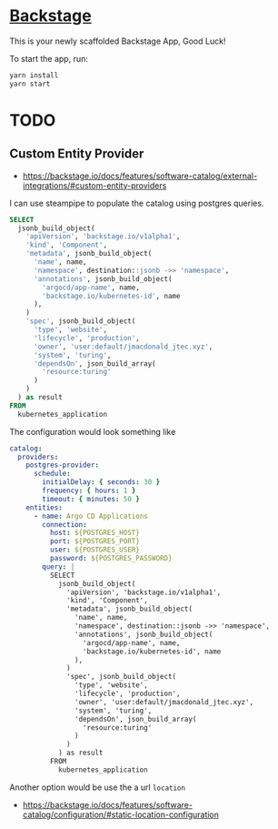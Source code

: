 # [Backstage](https://backstage.io)

This is your newly scaffolded Backstage App, Good Luck!

To start the app, run:

```sh
yarn install
yarn start
```
# TODO

## Custom Entity Provider

- https://backstage.io/docs/features/software-catalog/external-integrations/#custom-entity-providers

I can use steampipe to populate the catalog using postgres queries.

```sql
SELECT 
  jsonb_build_object(
    'apiVersion', 'backstage.io/v1alpha1',
    'kind', 'Component',
    'metadata', jsonb_build_object(
      'name', name,
      'namespace', destination::jsonb ->> 'namespace',
      'annotations', jsonb_build_object(
        'argocd/app-name', name,
        'backstage.io/kubernetes-id', name
      ),
    )
    'spec', jsonb_build_object(
      'type', 'website',
      'lifecycle', 'production',
      'owner', 'user:default/jmacdonald_jtec.xyz',
      'system', 'turing',
      'dependsOn', json_build_array(
        'resource:turing'
      )
    )
  ) as result
FROM 
  kubernetes_application
```
The configuration would look something like

```yaml
catalog:
  providers:
    postgres-provider:
      schedule:
        initialDelay: { seconds: 30 }
        frequency: { hours: 1 }
        timeout: { minutes: 50 }
    entities:
      - name: Argo CD Applications
        connection:
          host: ${POSTGRES_HOST}
          port: ${POSTGRES_PORT}
          user: ${POSTGRES_USER}
          password: ${POSTGRES_PASSWORD}
        query: |
          SELECT 
            jsonb_build_object(
              'apiVersion', 'backstage.io/v1alpha1',
              'kind', 'Component',
              'metadata', jsonb_build_object(
                'name', name,
                'namespace', destination::jsonb ->> 'namespace',
                'annotations', jsonb_build_object(
                  'argocd/app-name', name,
                  'backstage.io/kubernetes-id', name
                ),
              )
              'spec', jsonb_build_object(
                'type', 'website',
                'lifecycle', 'production',
                'owner', 'user:default/jmacdonald_jtec.xyz',
                'system', 'turing',
                'dependsOn', json_build_array(
                  'resource:turing'
                )
              )
            ) as result
          FROM 
            kubernetes_application
```


Another option would be use the a url `location`
- https://backstage.io/docs/features/software-catalog/configuration/#static-location-configuration